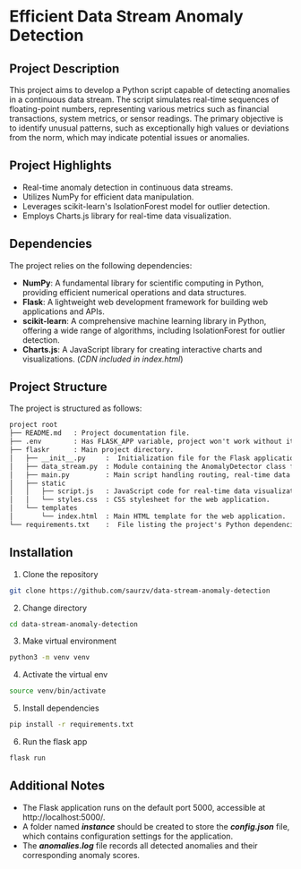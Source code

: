 # Efficient Data Stream Anomaly Detection

## Project Description

This project aims to develop a Python script capable of detecting anomalies in a continuous data stream. The script simulates real-time sequences of floating-point numbers, representing various metrics such as financial transactions, system metrics, or sensor readings. The primary objective is to identify unusual patterns, such as exceptionally high values or deviations from the norm, which may indicate potential issues or anomalies.

## Project Highlights

- Real-time anomaly detection in continuous data streams.
- Utilizes NumPy for efficient data manipulation.
- Leverages scikit-learn's IsolationForest model for outlier detection.
- Employs Charts.js library for real-time data visualization.

## Dependencies

The project relies on the following dependencies:

- **NumPy**: A fundamental library for scientific computing in Python, providing efficient numerical operations and data structures.
- **Flask**: A lightweight web development framework for building web applications and APIs.
- **scikit-learn**: A comprehensive machine learning library in Python, offering a wide range of algorithms, including IsolationForest for outlier detection.
- **Charts.js**: A JavaScript library for creating interactive charts and visualizations. (_CDN included in index.html_)

## Project Structure

The project is structured as follows:

```txt
project root
├── README.md   : Project documentation file.
├── .env        : Has FLASK_APP variable, project won't work without it. Remove it from gitignore after cloning.
├── flaskr      : Main project directory.
│   ├── __init__.py     :  Initialization file for the Flask application.
│   ├── data_stream.py  : Module containing the AnomalyDetector class for data stream simulation and anomaly detection.
│   ├── main.py         : Main script handling routing, real-time data stream simulation.
│   ├── static
│   │   ├── script.js   : JavaScript code for real-time data visualization using Charts.js and anomaly detection updates.
│   │   └── styles.css  : CSS stylesheet for the web application.
│   └── templates
│       └── index.html  : Main HTML template for the web application.
└── requirements.txt    :  File listing the project's Python dependencies.
```

## Installation

1. Clone the repository

```bash
git clone https://github.com/saurzv/data-stream-anomaly-detection
```

2. Change directory

```bash
cd data-stream-anomaly-detection
```

3. Make virtual environment

```bash
python3 -m venv venv
```

4. Activate the virtual env

```bash
source venv/bin/activate
```

5. Install dependencies

```bash
pip install -r requirements.txt
```

6. Run the flask app

```bash
flask run
```

## Additional Notes

- The Flask application runs on the default port 5000, accessible at http://localhost:5000/.
- A folder named **_instance_** should be created to store the **_config.json_** file, which contains configuration settings for the application.
- The **_anomalies.log_** file records all detected anomalies and their corresponding anomaly scores.
